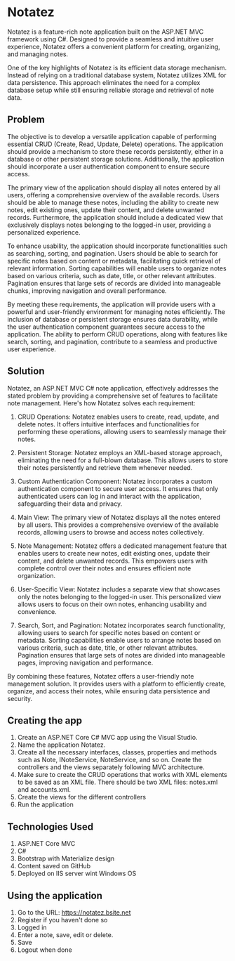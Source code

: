 # Notatez
Notatez is a feature-rich note application built on the ASP.NET MVC framework using C#. Designed to provide a seamless and intuitive user experience, Notatez offers a convenient platform for creating, organizing, and managing notes.

One of the key highlights of Notatez is its efficient data storage mechanism. Instead of relying on a traditional database system, Notatez utilizes XML for data persistence. This approach eliminates the need for a complex database setup while still ensuring reliable storage and retrieval of note data.

## Problem
The objective is to develop a versatile application capable of performing essential CRUD (Create, Read, Update, Delete) operations. The application should provide a mechanism to store these records persistently, either in a database or other persistent storage solutions. Additionally, the application should incorporate a user authentication component to ensure secure access.

The primary view of the application should display all notes entered by all users, offering a comprehensive overview of the available records. Users should be able to manage these notes, including the ability to create new notes, edit existing ones, update their content, and delete unwanted records. Furthermore, the application should include a dedicated view that exclusively displays notes belonging to the logged-in user, providing a personalized experience.

To enhance usability, the application should incorporate functionalities such as searching, sorting, and pagination. Users should be able to search for specific notes based on content or metadata, facilitating quick retrieval of relevant information. Sorting capabilities will enable users to organize notes based on various criteria, such as date, title, or other relevant attributes. Pagination ensures that large sets of records are divided into manageable chunks, improving navigation and overall performance.

By meeting these requirements, the application will provide users with a powerful and user-friendly environment for managing notes efficiently. The inclusion of database or persistent storage ensures data durability, while the user authentication component guarantees secure access to the application. The ability to perform CRUD operations, along with features like search, sorting, and pagination, contribute to a seamless and productive user experience.

## Solution
Notatez, an ASP.NET MVC C# note application, effectively addresses the stated problem by providing a comprehensive set of features to facilitate note management. Here's how Notatez solves each requirement:

1. CRUD Operations: Notatez enables users to create, read, update, and delete notes. It offers intuitive interfaces and functionalities for performing these operations, allowing users to seamlessly manage their notes.

2. Persistent Storage: Notatez employs an XML-based storage approach, eliminating the need for a full-blown database. This allows users to store their notes persistently and retrieve them whenever needed.

3. Custom Authentication Component: Notatez incorporates a custom authentication component to secure user access. It ensures that only authenticated users can log in and interact with the application, safeguarding their data and privacy.

4. Main View: The primary view of Notatez displays all the notes entered by all users. This provides a comprehensive overview of the available records, allowing users to browse and access notes collectively.

5. Note Management: Notatez offers a dedicated management feature that enables users to create new notes, edit existing ones, update their content, and delete unwanted records. This empowers users with complete control over their notes and ensures efficient note organization.

6. User-Specific View: Notatez includes a separate view that showcases only the notes belonging to the logged-in user. This personalized view allows users to focus on their own notes, enhancing usability and convenience.

7. Search, Sort, and Pagination: Notatez incorporates search functionality, allowing users to search for specific notes based on content or metadata. Sorting capabilities enable users to arrange notes based on various criteria, such as date, title, or other relevant attributes. Pagination ensures that large sets of notes are divided into manageable pages, improving navigation and performance.

By combining these features, Notatez offers a user-friendly note management solution. It provides users with a platform to efficiently create, organize, and access their notes, while ensuring data persistence and security.

## Creating the app
1. Create an ASP.NET Core C# MVC app using the Visual Studio.
2. Name the application Notatez.
3. Create all the necessary interfaces, classes, properties and methods such as Note, INoteService, NoteService, and so on. Create the controllers and the views separately following MVC architecture.
4. Make sure to create the CRUD operations that works with XML elements to be saved as an XML file. There should be two XML files: notes.xml and accounts.xml.
6. Create the views for the different controllers
7. Run the application

## Technologies Used
1. ASP.NET Core MVC
2. C#
3. Bootstrap with Materialize design
5. Content saved on GitHub
6. Deployed on IIS server wint Windows OS

## Using the application
1. Go to the URL: https://notatez.bsite.net
2. Register if you haven't done so
3. Logged in
4. Enter a note, save, edit or delete.
5. Save
6. Logout when done